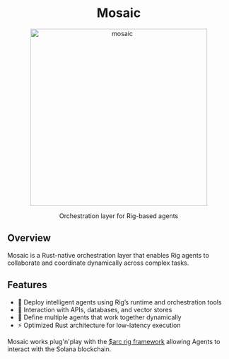 <h1 align="center">
 Mosaic
</h1>
<p align="center">
  <img width="400" alt="mosaic" src="https://pbs.twimg.com/profile_images/1890229652326612992/SsN44tyU_400x400.jpg"/>
</p>
<p align="center">
Orchestration layer for Rig-based agents

## Overview
Mosaic is a Rust-native orchestration layer that enables Rig agents to collaborate and coordinate dynamically across complex tasks.

## Features
* 🤖 Deploy intelligent agents using Rig’s runtime and orchestration tools
* 🔗 Interaction with APIs, databases, and vector stores
* 🧩 Define multiple agents that work together dynamically
* ⚡ Optimized Rust architecture for low-latency execution

Mosaic works plug'n'play with the [$arc rig framework](https://github.com/0xPlaygrounds/rig) allowing Agents to interact with the Solana blockchain.
